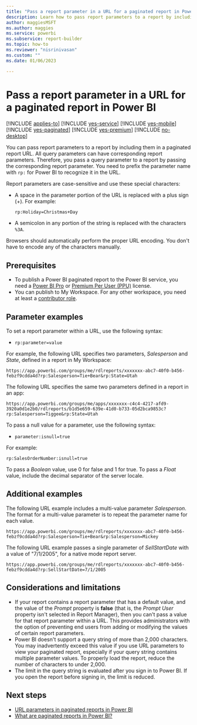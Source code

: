 ```yaml
---
title: "Pass a report parameter in a URL for a paginated report in Power BI"
description: Learn how to pass report parameters to a report by including them in a paginated report URL.
author: maggiesMSFT
ms.author: maggies
ms.service: powerbi
ms.subservice: report-builder
ms.topic: how-to
ms.reviewer: "nisrinivasan"
ms.custom: ""
ms.date: 01/06/2023

---
```


# Pass a report parameter in a URL for a paginated report in Power BI

[!INCLUDE [applies-to](../includes/applies-to.md)] [!INCLUDE [yes-service](../includes/yes-service.md)] [!INCLUDE [yes-mobile](../includes/yes-mobile.md)] [!INCLUDE [yes-paginated](../includes/yes-paginated.md)] [!INCLUDE [yes-premium](../includes/yes-premium.md)] [!INCLUDE [no-desktop](../includes/no-desktop.md)] 

You can pass report parameters to a report by including them in a paginated report URL. All query parameters can have corresponding report parameters. Therefore, you pass a query parameter to a report by passing the corresponding report parameter. You need to prefix the parameter name with `rp:` for Power BI to recognize it in the URL. 

Report parameters are case-sensitive and use these special characters: 

- A space in the parameter portion of the URL is replaced with a plus sign (+).  For example: 

    `rp:Holiday=Christmas+Day`

- A semicolon in any portion of the string is replaced with the characters `%3A`.

Browsers should automatically perform the proper URL encoding. You don't have to encode any of the characters manually. 

## Prerequisites 

- To publish a Power BI paginated report to the Power BI service, you need a [Power BI Pro](../fundamentals/service-self-service-signup-for-power-bi.md) or [Premium Per User (PPU)](../enterprise/service-premium-per-user-faq.yml) license.
- You can publish to My Workspace. For any other workspace, you need at least a [contributor role](../collaborate-share/service-roles-new-workspaces.md#workspace-roles).

## Parameter examples

To set a report parameter within a URL, use the following syntax: 

- `rp:parameter=value`

For example, the following URL specifies two parameters, *Salesperson* and *State*, defined in a report in My Workspace:

```
https://app.powerbi.com/groups/me/rdlreports/xxxxxxx-abc7-40f0-b456-febzf9cdda4d?rp:Salesperson=Tie+Bear&rp:State=Utah 
```

The following URL specifies the same two parameters defined in a report in an app:

```
https://app.powerbi.com/groups/me/apps/xxxxxxx-c4c4-4217-afd9-3920a0d1e2b0/rdlreports/b1d5e659-639e-41d0-b733-05d2bca9853c?rp:Salesperson=Tiggee&rp:State=Utah 
```

To pass a null value for a parameter, use the following syntax: 

- `parameter:isnull=true`

For example:

```
rp:SalesOrderNumber:isnull=true
```

To pass a *Boolean* value, use 0 for false and 1 for true. To pass a *Float* value, include the decimal separator of the server locale.

## Additional examples 

The following URL example includes a multi-value parameter *Salesperson*. The format for a multi-value parameter is to repeat the parameter name for each value. 

```
https://app.powerbi.com/groups/me/rdlreports/xxxxxxx-abc7-40f0-b456-febzf9cdda4d?rp:Salesperson=Tie+Bear&rp:Salesperson=Mickey 
```

The following URL example passes a single parameter of *SellStartDate* with a value of "7/1/2005", for a native mode report server.

```
https://app.powerbi.com/groups/me/rdlreports/xxxxxxx-abc7-40f0-b456-febzf9cdda4d?rp:SellStartDate=7/1/2005
```

## Considerations and limitations

- If your report contains a report parameter that has a default value, and the value of the *Prompt* property is **false** (that is, the *Prompt User* property isn't selected in Report Manager), then you can't pass a value for that report parameter within a URL. This provides administrators with the option of preventing end users from adding or modifying the values of certain report parameters.
- Power BI doesn't support a query string of more than 2,000 characters. You may inadvertently exceed this value if you use URL parameters to view your paginated report, especially if your query string contains multiple parameter values. To properly load the report, reduce the number of characters to under 2,000.
- The limit in the query string is evaluated after you sign in to Power BI. If you open the report before signing in, the limit is reduced.

## Next steps

- [URL parameters in paginated reports in Power BI](report-builder-url-parameters.md)
- [What are paginated reports in Power BI?](paginated-reports-report-builder-power-bi.md)
